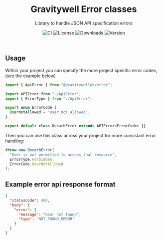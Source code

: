<h1 align="center">Gravitywell Error classes</h1>
<p align="center">Library to handle JSON API specification errors</p>
<p align="center">
  <img src="https://img.shields.io/github/workflow/status/GravitywellUK/packages/CI/master" alt="CI" />
  <img src="https://img.shields.io/github/license/gravitywelluk/packages" alt="License" />
  <img src="https://img.shields.io/npm/dm/@gravitywelluk/error" alt="Downloads" />
  <img src="https://img.shields.io/npm/v/@gravitywelluk/error" alt="Version" />
</p>
<br />

## Usage

Within your project you can specify the more project specific error codes, (see the example below)

```typescript
import { ApiError } from "@gravitywelluk/error";

import APIError from "./ApiError";
import { ErrorType } from "./ApiError";

export enum ErrorCode {
  UserNotAllowed = "user_not_allowed",
}

export default class DecarbError extends APIError<ErrorCode> {}
```

Then you can use this class across your project for more consistant error handling:

```typescript
throw new DecarbError(
  "User is not permitted to access that resource",
  ErrorType.Forbidden,
  ErrorCode.UserNotAllowed
);
```

## Example error api response format

```json
{
  "statusCode": 404,
  "body": {
    "error": {
      "message": "User not found",
      "type": "NOT_FOUND_ERROR"
    }
  }
}
```
